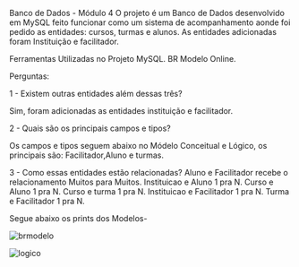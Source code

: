 Banco de Dados - Módulo 4
O projeto é  um Banco de Dados desenvolvido em MySQL feito funcionar como um sistema de acompanhamento aonde foi pedido as entidades: cursos, turmas e alunos. As entidades adicionadas foram Instituição e facilitador.


Ferramentas Utilizadas no Projeto
MySQL.
BR Modelo Online.

Perguntas:

1 - Existem outras entidades além dessas três?

Sim, foram adicionadas as entidades instituição e facilitador.

2 - Quais são os principais campos e tipos?

Os campos e tipos seguem abaixo no Módelo Conceitual e Lógico, os principais são: Facilitador,Aluno e turmas.

3 - Como essas entidades estão relacionadas?
Aluno e Facilitador recebe o relacionamento Muitos para Muitos. Instituicao e Aluno 1 pra N. Curso e Aluno 1 pra N. Curso e turma 1 pra N. Instituicao e Facilitador 1 pra N. Turma e Facilitador 1 pra N.

Segue abaixo os prints dos Modelos-


![brmodelo](https://user-images.githubusercontent.com/115815559/222577835-73c373b0-e23e-4f26-a382-511117aeae24.png)




![logico](https://user-images.githubusercontent.com/115815559/222577968-730b966a-45f1-46bd-895e-09d0996a1417.png)
